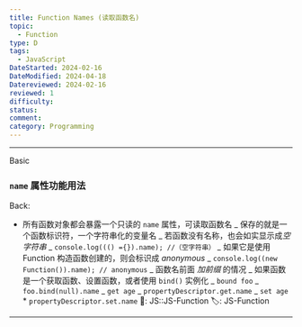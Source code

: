 ```yaml
---
title: Function Names (读取函数名)
topic:
  - Function
type: D
tags:
  - JavaScript
DateStarted: 2024-02-16
DateModified: 2024-04-18
Datereviewed: 2024-02-16
reviewed: 1
difficulty: 
status: 
comment: 
category: Programming
---
```


---

Basic

### `name` 属性功能用法

Back:

- 所有函数对象都会暴露一个只读的 `name` 属性，可读取函数名
_ 保存的就是一个函数标识符，一个字符串化的变量名
_ 若函数没有名称，也会如实显示成*空字符串*
_ `console.log((() ={}).name); //（空字符串）`
_ 如果它是使用 Function 构造函数创建的，则会标识成 _anonymous_
_ `console.log((new Function()).name); // anonymous`
_ 函数名前面 _加前缀_ 的情况
_ 如果函数是一个获取函数、设置函数，或者使用 `bind()` 实例化
_ `bound foo`
_ `foo.bind(null).name`
_ `get age`
_ `propertyDescriptor.get.name`
_ `set age` \* `propertyDescriptor.set.name`
📌: JS::JS-Function
🏷️: JS-Function
<!--ID: 1708068045611-->

---
